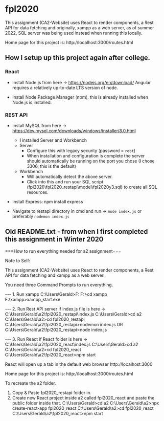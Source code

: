 # fpl2020

This assignment (CA2-Website) uses React to render components, a Rest API for data fetching and originally, xampp as a web server, as of summer 2022, SQL server was being used instead when running this locally.

Home page for this project is: http://localhost:3000/routes.html

## How I setup up this project again after college.

### React

- Install Node.js from here -> https://nodejs.org/en/download/
Angular requires a relatively up-to-date LTS version of node. 

- Install Node Package Manager (npm), this is already installed when Node.js is installed.

### REST API

- Install MySQL from here -> https://dev.mysql.com/downloads/windows/installer/8.0.html
    - I installed Server and Workbench
    - Server
        - Configure this with legacy security (password = `root`)
        - When installation and configuration is complete the server should automatically be running on the port you chose (I chose 3306, this is the default)
    - Workbench
        - Will automatically detect the above server. 
        - Click into this and run your SQL script (fpl2020\fpl2020_restapi\model\fpl2020y3.sql) to create all SQL resources.

- Install Express: npm install express

- Navigate to restapi directory in cmd and run -> `node index.js` or preferably `nodemon index.js`

## Old README.txt - from when I first completed this assignment in Winter 2020

===How to run everything needed for a2 assignment===

Note to Self:

This assignment (CA2-Website) uses React to render components, a Rest API for data fetching and xampp as a web server.

You need three Command Prompts to run everything.

--- 1. Run xampp
C:\Users\Gerald>F:
F:\>cd xampp
F:\xampp>xampp_start.exe

--- 2. Run Rest API server 
if index.js file is here -> C:\Users\Gerald\a2\fpl2020_restapi\index.js
C:\Users\Gerald>cd a2
C:\Users\Gerald\a2>cd fpl2020_restapi
C:\Users\Gerald\a2\fpl2020_restapi>nodemon index.js
OR 
C:\Users\Gerald\a2\fpl2020_restapi>node index.js

--- 3. Run React
if React folder is here -> C:\Users\Gerald\a2\fpl2020_react\index.js
C:\Users\Gerald>cd a2
C:\Users\Gerald\a2>cd fpl2020_react
C:\Users\Gerald\a2\fpl2020_react>npm start

React will open up a tab in the default web browser
http://localhost:3000

Home page for this project is: http://localhost:3000/routes.html

To recreate the a2 folder. 
1. Copy & Paste fpl2020_restapi folder in.
2. Create new React project inside a2 called fpl2020_react and paste the public folder inside that.
	C:\Users\Gerald>cd a2
	C:\Users\Gerald\a2>npx create-react-app fpl2020_react
	C:\Users\Gerald\a2>cd fpl2020_react
	C:\Users\Gerald\a2\fpl2020_react>npm start